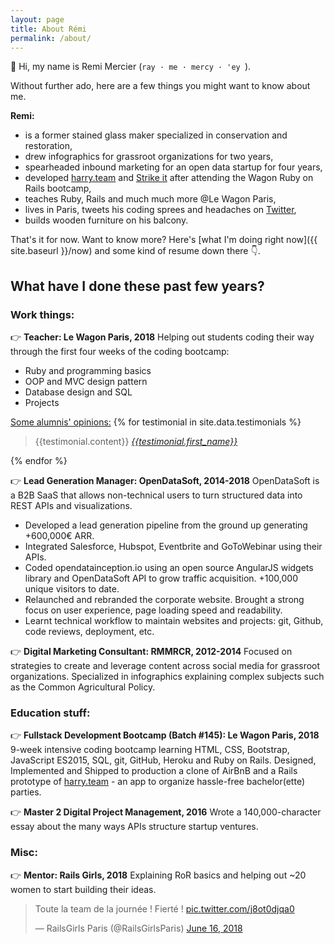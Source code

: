 ```yaml
---
layout: page
title: About Rémi
permalink: /about/
---
```


<!-- <img src="{{ site.baseurl }}/media/remi-mercier.jpeg" height="300" width="300" class="inlined" /> -->

👋 Hi, my name is Remi Mercier (`ray · me · mercy · 'ey `).

Without further ado, here are a few things you might want to know about me.

**Remi:**

- is a former stained glass maker specialized in conservation and restoration,
- drew infographics for grassroot organizations for two years,
- spearheaded inbound marketing for an open data startup for four years,
- developed [harry.team](http://harry.team) and [Strike it](https://strike-it.herokuapp.com/) after attending the Wagon Ruby on Rails bootcamp,
- teaches Ruby, Rails and much much more @Le Wagon Paris,
- lives in Paris, tweets his coding sprees and headaches on [Twitter](https://twitter.com/mercier_remi),
- builds wooden furniture on his balcony.

That's it for now. Want to know more? Here's [what I'm doing right now]({{ site.baseurl }}/now) and some kind of resume down there 👇.

## What have I done these past few years?

### Work things:

👉 **Teacher: Le Wagon Paris, 2018**
Helping out students coding their way through the first four weeks of the coding bootcamp:

- Ruby and programming basics
- OOP and MVC design pattern
- Database design and SQL
- Projects

<section>
 <u>Some alumnis' opinions:</u>
  {% for testimonial in site.data.testimonials %}
    <blockquote>
      {{testimonial.content}}
      <cite>
        <a href="https://github.com/{{testimonial.github}}/">{{testimonial.first_name}}</a>
        <img src="{{testimonial.profile_pic}}" alt="">
      </cite>
    </blockquote>

  {% endfor %}
</section>

👉 **Lead Generation Manager: OpenDataSoft, 2014-2018**
OpenDataSoft is a B2B SaaS that allows non-technical users to turn structured data into REST APIs and visualizations.

- Developed a lead generation pipeline from the ground up generating +600,000€ ARR.
- Integrated Salesforce, Hubspot, Eventbrite and GoToWebinar using their APIs.
- Coded opendatainception.io using an open source AngularJS widgets library and OpenDataSoft API to grow traffic acquisition. +100,000 unique visitors to date.
- Relaunched and rebranded the corporate website. Brought a strong focus on user experience, page loading speed and readability.
- Learnt technical workflow to maintain websites and projects: git, Github, code reviews, deployment, etc.

👉 **Digital Marketing Consultant: RMMRCR, 2012-2014**
Focused on strategies to create and leverage content across social media for grassroot organizations. Specialized in infographics explaining complex subjects such as the Common Agricultural Policy.

### Education stuff:

👉 **Fullstack Development Bootcamp (Batch #145): Le Wagon Paris, 2018**
9-week intensive coding bootcamp learning HTML, CSS, Bootstrap, JavaScript ES2015, SQL, git, GitHub, Heroku and Ruby on Rails. Designed, Implemented and Shipped to production a clone of AirBnB and a Rails prototype of [harry.team](http://harry.team) - an app to organize hassle-free bachelor(ette) parties.

👉 **Master 2 Digital Project Management, 2016**
Wrote a 140,000-character essay about the many ways APIs structure startup ventures.

### Misc:

👉 **Mentor: Rails Girls, 2018**
Explaining RoR basics and helping out ~20 women to start building their ideas.

<blockquote class="twitter-tweet" data-lang="en"><p lang="fr" dir="ltr">Toute la team de la journée ! Fierté ! <a href="https://t.co/j8ot0djqa0">pic.twitter.com/j8ot0djqa0</a></p>&mdash; RailsGirls Paris (@RailsGirlsParis) <a href="https://twitter.com/RailsGirlsParis/status/1007980578279477249?ref_src=twsrc%5Etfw">June 16, 2018</a></blockquote>
<script async src="https://platform.twitter.com/widgets.js" charset="utf-8"></script>

